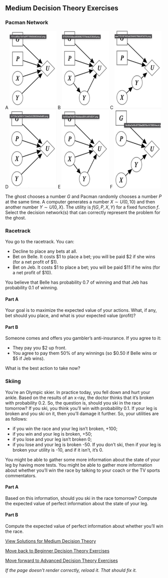 ## Medium Decision Theory Exercises

### Pacman Network

A <img src="https://github.com/UMdecisionsupport/DecisionSupport2023/blob/main/images/p1.png" width="150" height="250">
B <img src="https://github.com/UMdecisionsupport/DecisionSupport2023/blob/main/images/p2.png" width="150" height="250">
C <img src="https://github.com/UMdecisionsupport/DecisionSupport2023/blob/main/images/p3.png" width="150" height="250">
D <img src="https://github.com/UMdecisionsupport/DecisionSupport2023/blob/main/images/p4.png" width="150" height="250">
E <img src="https://github.com/UMdecisionsupport/DecisionSupport2023/blob/main/images/p5.png" width="150" height="250">
F <img src="https://github.com/UMdecisionsupport/DecisionSupport2023/blob/main/images/p6.png" width="150" height="250">

The ghost chooses a number $G$ and Pacman randomly chooses a number $P$ at the same time. A computer generates a number $X\sim U(0,10)$ and then another number $Y\sim U(0,X)$. The utility is $f(G,P,X,Y)$ for a fixed function $f$. Select the decision network(s) that can correctly represent the problem for the ghost.

### Racetrack
You go to the racetrack.
You can:
- Decline to place any bets at all.
- Bet on Belle. It costs $1 to place a bet; you will be paid $2 if she wins (for a net profit of $1).
- Bet on Jeb. It costs $1 to place a bet; you will be paid $11 if he wins (for a net profit of $10).

You believe that Belle has probability 0.7 of winning and that Jeb has probability 0.1 of winning.

#### Part A
Your goal is to maximize the expected value of your actions. What, if any, bet should you place, and what is your expected value (profit)?

#### Part B
Someone comes and offers you gambler’s anti-insurance. If you agree to it: 
- They pay you $2 up front.
- You agree to pay them 50% of any winnings (so $0.50 if Belle wins or $5 if Jeb wins).

What is the best action to take now?

### Skiing
You’re an Olympic skier. In practice today, you fell down and hurt your ankle. Based on the results of an x-ray, the doctor thinks that it’s broken with probability 0.2. So, the question is, should you ski in the race tomorrow?
If you ski, you think you’ll win with probability 0.1. If your leg is broken and you ski on it, then you’ll damage it further. So, your utilities are as follows: 
- if you win the race and your leg isn’t broken, +100;
- if you win and your leg is broken, +50;
- if you lose and your leg isn’t broken 0;
- if you lose and your leg is broken -50.
If you don’t ski, then if your leg is broken your utility is -10, and if it isn’t, it’s 0.

You might be able to gather some more information about the state of your leg by having more tests. You might be able to gather more information about whether you’ll win the race by talking to your coach or the TV sports commentators.

#### Part A
Based on this information, should you ski in the race tomorrow?
Compute the expected value of perfect information about the state of your leg. 

#### Part B
Compute the expected value of perfect information about whether you’ll win the race. 


[View Solutions for Medium Decision Theory](https://github.com/UMdecisionsupport/DecisionSupport2023/blob/main/DecisionTheory/Solutions/Medium_Solutions.md)

[Move back to Beginner Decision Theory Exercises](https://github.com/UMdecisionsupport/DecisionSupport2023/blob/main/DecisionTheory/Beginner.md)

[Move forward to Advanced Decision Theory Exercises](https://github.com/UMdecisionsupport/DecisionSupport2023/blob/main/DecisionTheory/Advanced.md)

*If the page doesn't render correctly, reload it. That should fix it.*
